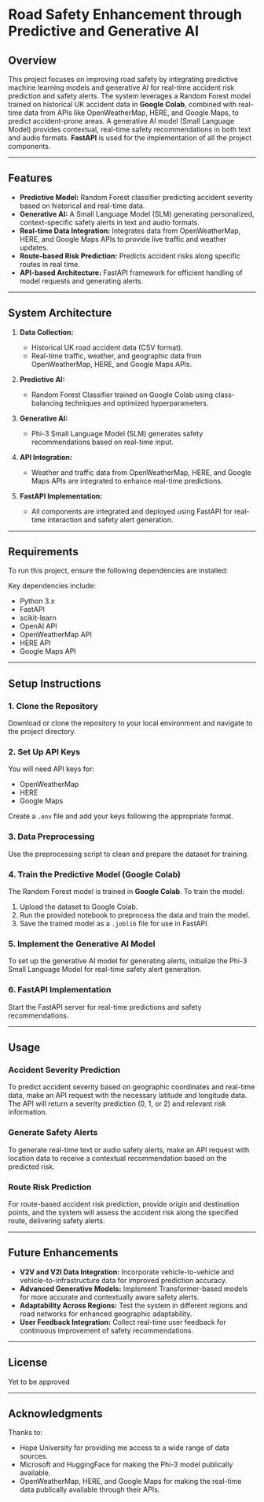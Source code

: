 # Road Safety Enhancement through Predictive and Generative AI

## Overview

This project focuses on improving road safety by integrating predictive machine learning models and generative AI for real-time accident risk prediction and safety alerts. The system leverages a Random Forest model trained on historical UK accident data in **Google Colab**, combined with real-time data from APIs like OpenWeatherMap, HERE, and Google Maps, to predict accident-prone areas. A generative AI model (Small Language Model) provides contextual, real-time safety recommendations in both text and audio formats. **FastAPI** is used for the implementation of all the project components.

---

## Features

- **Predictive Model:** Random Forest classifier predicting accident severity based on historical and real-time data.
- **Generative AI:** A Small Language Model (SLM) generating personalized, context-specific safety alerts in text and audio formats.
- **Real-time Data Integration:** Integrates data from OpenWeatherMap, HERE, and Google Maps APIs to provide live traffic and weather updates.
- **Route-based Risk Prediction:** Predicts accident risks along specific routes in real time.
- **API-based Architecture:** FastAPI framework for efficient handling of model requests and generating alerts.

---

## System Architecture

1. **Data Collection:**
    - Historical UK road accident data (CSV format).
    - Real-time traffic, weather, and geographic data from OpenWeatherMap, HERE, and Google Maps APIs.
  
2. **Predictive AI:**
    - Random Forest Classifier trained on Google Colab using class-balancing techniques and optimized hyperparameters.
  
3. **Generative AI:**
    - Phi-3 Small Language Model (SLM) generates safety recommendations based on real-time input.
  
4. **API Integration:**
    - Weather and traffic data from OpenWeatherMap, HERE, and Google Maps APIs are integrated to enhance real-time predictions.
  
5. **FastAPI Implementation:**
    - All components are integrated and deployed using FastAPI for real-time interaction and safety alert generation.

---

## Requirements

To run this project, ensure the following dependencies are installed:

Key dependencies include:

- Python 3.x
- FastAPI
- scikit-learn
- OpenAI API
- OpenWeatherMap API
- HERE API
- Google Maps API

---

## Setup Instructions

### 1. Clone the Repository

Download or clone the repository to your local environment and navigate to the project directory.

### 2. Set Up API Keys

You will need API keys for:
- OpenWeatherMap
- HERE
- Google Maps

Create a `.env` file and add your keys following the appropriate format.

### 3. Data Preprocessing

Use the preprocessing script to clean and prepare the dataset for training.

### 4. Train the Predictive Model (Google Colab)

The Random Forest model is trained in **Google Colab**. To train the model:

1. Upload the dataset to Google Colab.
2. Run the provided notebook to preprocess the data and train the model.
3. Save the trained model as a `.joblib` file for use in FastAPI.

### 5. Implement the Generative AI Model

To set up the generative AI model for generating alerts, initialize the Phi-3 Small Language Model for real-time safety alert generation.

### 6. FastAPI Implementation

Start the FastAPI server for real-time predictions and safety recommendations.

---

## Usage

### Accident Severity Prediction

To predict accident severity based on geographic coordinates and real-time data, make an API request with the necessary latitude and longitude data. The API will return a severity prediction (0, 1, or 2) and relevant risk information.

### Generate Safety Alerts

To generate real-time text or audio safety alerts, make an API request with location data to receive a contextual recommendation based on the predicted risk.

### Route Risk Prediction

For route-based accident risk prediction, provide origin and destination points, and the system will assess the accident risk along the specified route, delivering safety alerts.

---

## Future Enhancements

- **V2V and V2I Data Integration:** Incorporate vehicle-to-vehicle and vehicle-to-infrastructure data for improved prediction accuracy.
- **Advanced Generative Models:** Implement Transformer-based models for more accurate and contextually aware safety alerts.
- **Adaptability Across Regions:** Test the system in different regions and road networks for enhanced geographic adaptability.
- **User Feedback Integration:** Collect real-time user feedback for continuous improvement of safety recommendations.

---

## License

Yet to be approved

---

## Acknowledgments

Thanks to:
- Hope University for providing me access to a wide range of data sources.
- Microsoft and HuggingFace for making the Phi-3 model publically available.
- OpenWeatherMap, HERE, and Google Maps for making the real-time data publically available through their APIs.
